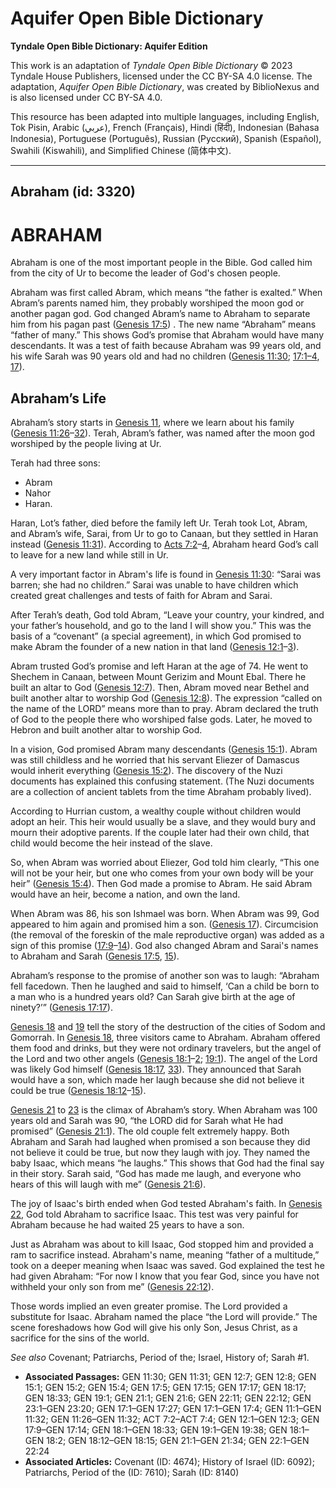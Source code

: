 # Aquifer Open Bible Dictionary

**Tyndale Open Bible Dictionary: Aquifer Edition**

This work is an adaptation of *Tyndale Open Bible Dictionary* © 2023 Tyndale House Publishers, licensed under the CC BY\-SA 4\.0 license. The adaptation, *Aquifer Open Bible Dictionary*, was created by BiblioNexus and is also licensed under CC BY\-SA 4\.0\.

This resource has been adapted into multiple languages, including English, Tok Pisin, Arabic (عربي), French (Français), Hindi (हिंदी), Indonesian (Bahasa Indonesia), Portuguese (Português), Russian (Русский), Spanish (Español), Swahili (Kiswahili), and Simplified Chinese (简体中文).



--------------------------------

## Abraham (id: 3320)

ABRAHAM
=======

Abraham is one of the most important people in the Bible. God called him from the city of Ur to become the leader of God's chosen people.

Abraham was first called Abram, which means “the father is exalted.” When Abram’s parents named him, they probably worshiped the moon god or another pagan god. God changed Abram’s name to Abraham to separate him from his pagan past ([Genesis 17:5](https://ref.ly/Gen17:5)) . The new name “Abraham” means “father of many.” This shows God’s promise that Abraham would have many descendants. It was a test of faith because Abraham was 99 years old, and his wife Sarah was 90 years old and had no children ([Genesis 11:30](https://ref.ly/Gen11:30); [17:1–4](https://ref.ly/Gen17:1-Gen17:4), [17](https://ref.ly/Gen17:17)).

Abraham’s Life
--------------

Abraham’s story starts in [Genesis 11](https://ref.ly/Gen11:1-Gen11:32), where we learn about his family ([Genesis 11:26](https://ref.ly/Gen11:26-Gen11:32)–[32](https://ref.ly/Gen11:26-Gen11:32)). Terah, Abram’s father, was named after the moon god worshiped by the people living at Ur. 

Terah had three sons: 

* Abram
* Nahor
* Haran.

Haran, Lot’s father, died before the family left Ur. Terah took Lot, Abram, and Abram’s wife, Sarai, from Ur to go to Canaan, but they settled in Haran instead ([Genesis 11:31](https://ref.ly/Gen11:31)). According to [Acts 7:2](https://ref.ly/Acts7:2-Acts7:4)–[4](https://ref.ly/Acts7:2-Acts7:4), Abraham heard God’s call to leave for a new land while still in Ur.

A very important factor in Abram's life is found in [Genesis 11:30](https://ref.ly/Gen11:30): “Sarai was barren; she had no children.” Sarai was unable to have children which created great challenges and tests of faith for Abram and Sarai.

After Terah’s death, God told Abram, “Leave your country, your kindred, and your father’s household, and go to the land I will show you.” This was the basis of a “covenant” (a special agreement), in which God promised to make Abram the founder of a new nation in that land ([Genesis 12:1](https://ref.ly/Gen12:1-Gen12:3)–[3](https://ref.ly/Gen12:1-Gen12:3)). 

Abram trusted God’s promise and left Haran at the age of 74\. He went to Shechem in Canaan, between Mount Gerizim and Mount Ebal. There he built an altar to God ([Genesis 12:7](https://ref.ly/Gen12:7)). Then, Abram moved near Bethel and built another altar to worship God ([Genesis 12:8](https://ref.ly/Gen12:8)). The expression “called on the name of the LORD” means more than to pray. Abram declared the truth of God to the people there who worshiped false gods. Later, he moved to Hebron and built another altar to worship God. 

In a vision, God promised Abram many descendants ([Genesis 15:1](https://ref.ly/Gen15:1)). Abram was still childless and he worried that his servant Eliezer of Damascus would inherit everything ([Genesis 15:2](https://ref.ly/Gen15:2)). The discovery of the Nuzi documents has explained this confusing statement. (The Nuzi documents are a collection of ancient tablets from the time Abraham probably lived). 

According to Hurrian custom, a wealthy couple without children would adopt an heir. This heir would usually be a slave, and they would bury and mourn their adoptive parents. If the couple later had their own child, that child would become the heir instead of the slave. 

So, when Abram was worried about Eliezer, God told him clearly, “This one will not be your heir, but one who comes from your own body will be your heir” ([Genesis 15:4](https://ref.ly/Gen15:4)). Then God made a promise to Abram. He said Abram would have an heir, become a nation, and own the land.

When Abram was 86, his son Ishmael was born. When Abram was 99, God appeared to him again and promised him a son. ([Genesis 17](https://ref.ly/Gen17:1-Gen17:27)). Circumcision (the removal of the foreskin of the male reproductive organ) was added as a sign of this promise ([17:9](https://ref.ly/Gen17:9-Gen17:14)–[14](https://ref.ly/Gen17:9-Gen17:14)). God also changed Abram and Sarai's names to Abraham and Sarah ([Genesis 17:5](https://ref.ly/Gen17:5), [15](https://ref.ly/Gen17:15)). 

Abraham’s response to the promise of another son was to laugh: “Abraham fell facedown. Then he laughed and said to himself, ‘Can a child be born to a man who is a hundred years old? Can Sarah give birth at the age of ninety?’” ([Genesis 17:17](https://ref.ly/Gen17:17)).

[Genesis 18](https://ref.ly/Gen18:1-Gen18:33) and [19](https://ref.ly/Gen19:1-Gen19:38) tell the story of the destruction of the cities of Sodom and Gomorrah. In [Genesis 18](https://ref.ly/Gen18:1-Gen18:33), three visitors came to Abraham. Abraham offered them food and drinks, but they were not ordinary travelers, but the angel of the Lord and two other angels ([Genesis 18:1](https://ref.ly/Gen18:1-Gen18:2)–[2](https://ref.ly/Gen18:1-Gen18:2); [19:1](https://ref.ly/Gen19:1)). The angel of the Lord was likely God himself ([Genesis 18:17](https://ref.ly/Gen18:17), [33](https://ref.ly/Gen18:33)). They announced that Sarah would have a son, which made her laugh because she did not believe it could be true ([Genesis 18:12](https://ref.ly/Gen18:12-Gen18:15)–[15](https://ref.ly/Gen18:12-Gen18:15)).

[Genesis 21](https://ref.ly/Gen21:1-Gen21:34) to [23](https://ref.ly/Gen23:1-Gen23:20) is the climax of Abraham’s story. When Abraham was 100 years old and Sarah was 90, “the LORD did for Sarah what He had promised” ([Genesis 21:1](https://ref.ly/Gen21:1)). The old couple felt extremely happy. Both Abraham and Sarah had laughed when promised a son because they did not believe it could be true, but now they laugh with joy. They named the baby Isaac, which means “he laughs.” This shows that God had the final say in their story. Sarah said, “God has made me laugh, and everyone who hears of this will laugh with me” ([Genesis 21:6](https://ref.ly/Gen21:6)).

The joy of Isaac's birth ended when God tested Abraham's faith. In [Genesis 22,](https://ref.ly/Gen22:1-Gen22:24) God told Abraham to sacrifice Isaac. This test was very painful for Abraham because he had waited 25 years to have a son. 

Just as Abraham was about to kill Isaac, God stopped him and provided a ram to sacrifice instead. Abraham's name, meaning “father of a multitude,” took on a deeper meaning when Isaac was saved. God explained the test he had given Abraham: “For now I know that you fear God, since you have not withheld your only son from me” ([Genesis 22:12](https://ref.ly/Gen22:12)).

Those words implied an even greater promise. The Lord provided a substitute for Isaac. Abraham named the place “the Lord will provide.” The scene foreshadows how God will give his only Son, Jesus Christ, as a sacrifice for the sins of the world.

*See also* Covenant; Patriarchs, Period of the; Israel, History of; Sarah \#1.

* **Associated Passages:** GEN 11:30; GEN 11:31; GEN 12:7; GEN 12:8; GEN 15:1; GEN 15:2; GEN 15:4; GEN 17:5; GEN 17:15; GEN 17:17; GEN 18:17; GEN 18:33; GEN 19:1; GEN 21:1; GEN 21:6; GEN 22:11; GEN 22:12; GEN 23:1–GEN 23:20; GEN 17:1–GEN 17:27; GEN 17:1–GEN 17:4; GEN 11:1–GEN 11:32; GEN 11:26–GEN 11:32; ACT 7:2–ACT 7:4; GEN 12:1–GEN 12:3; GEN 17:9–GEN 17:14; GEN 18:1–GEN 18:33; GEN 19:1–GEN 19:38; GEN 18:1–GEN 18:2; GEN 18:12–GEN 18:15; GEN 21:1–GEN 21:34; GEN 22:1–GEN 22:24
* **Associated Articles:** Covenant (ID: 4674); History of Israel (ID: 6092); Patriarchs, Period of the (ID: 7610); Sarah (ID: 8140)

